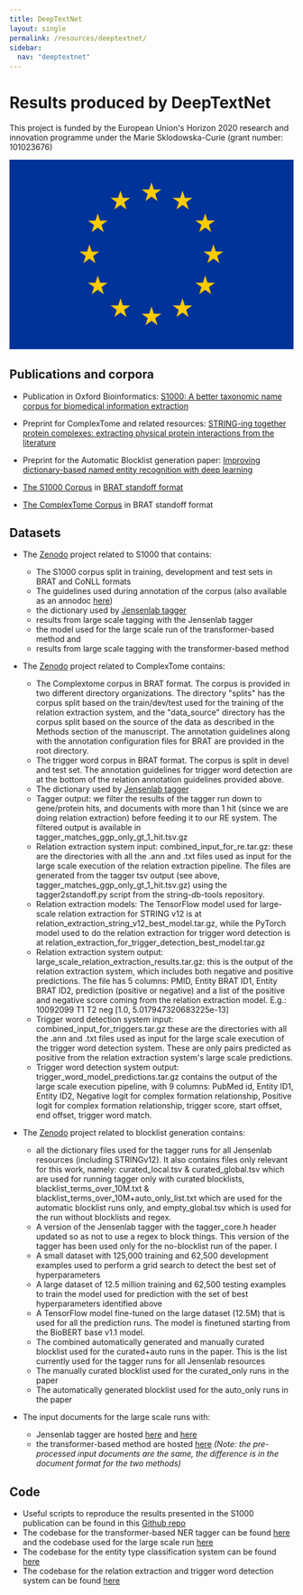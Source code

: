 ```yaml
---
title: DeepTextNet 
layout: single
permalink: /resources/deeptextnet/
sidebar:
  nav: "deeptextnet"
---
```


# Results produced by DeepTextNet

This project is funded by the European Union's Horizon 2020 research and innovation programme under the Marie Sklodowska-Curie (grant number: 101023676)

![Photo of EU flag](/assets/complextome/EUflag.jpg)  

## Publications and corpora

* Publication in Oxford Bioinformatics: [S1000: A better taxonomic name corpus for biomedical information extraction](https://academic.oup.com/bioinformatics/advance-article/doi/10.1093/bioinformatics/btad369/7192170)
* Preprint for ComplexTome and related resources: [STRING-ing together protein complexes: extracting physical protein interactions from the literature]()
* Preprint for the Automatic Blocklist generation paper: [Improving dictionary-based named entity recognition with deep learning]()

* [The S1000 Corpus](/assets/s1000/S1000-corpus.tar.gz) in [BRAT standoff format](https://brat.nlplab.org/standoff.html)
* [The ComplexTome Corpus](/assets/complextome/ComplexTome.tar.gz) in BRAT standoff format

## Datasets

* The [Zenodo](https://doi.org/10.5281/zenodo.7064902) project related to S1000 that contains: 
  * The S1000 corpus split in training, development and test sets in BRAT and CoNLL formats
  * The guidelines used during annotation of the corpus (also available as an annodoc [here](https://katnastou.github.io/s1000-corpus-annotation-guidelines/))
  * the dictionary used by [Jensenlab tagger](https://github.com/larsjuhljensen/tagger)
  * results from large scale tagging with the Jensenlab tagger 
  * the model used for the large scale run of the transformer-based method and
  * results from large scale tagging with the transformer-based method

* The [Zenodo](https://doi.org/10.5281/zenodo.8139717) project related to ComplexTome contains:
  * The Complextome corpus in BRAT format. The corpus is provided in two different directory organizations. The directory "splits" has the corpus split based on the train/dev/test used for the training of the relation extraction system, and the "data_source" directory has the corpus split based on the source of the data as described in the Methods section of the manuscript. The annotation guidelines along with the annotation configuration files for BRAT are provided in the root directory.
  * The trigger word corpus in BRAT format. The corpus is split in devel and test set. The annotation guidelines for trigger word detection are at the bottom of the relation annotation guidelines provided above.
  * The dictionary used by [Jensenlab tagger](https://github.com/larsjuhljensen/tagger)
  * Tagger output: we filter the results of the tagger run down to gene/protein hits, and documents with more than 1 hit (since we are doing relation extraction) before feeding it to our RE system. The filtered output is available in tagger_matches_ggp_only_gt_1_hit.tsv.gz
  * Relation extraction system input: combined_input_for_re.tar.gz: these are the directories with all the .ann and .txt files used as input for the large scale execution of the relation extraction pipeline. The files are generated from the tagger tsv output (see above, tagger_matches_ggp_only_gt_1_hit.tsv.gz) using the tagger2standoff.py script from the string-db-tools repository.
  * Relation extraction models: The TensorFlow model used for large-scale relation extraction for STRING v12 is at relation_extraction_string_v12_best_model.tar.gz, while the PyTorch model used to do the relation extraction for trigger word detection is at relation_extraction_for_trigger_detection_best_model.tar.gz
  * Relation extraction system output: large_scale_relation_extraction_results.tar.gz: this is the output of the relation extraction system, which includes both negative and positive predictions. The file has 5 columns: PMID, Entity BRAT ID1, Entity BRAT ID2, prediction (positive or negative) and a list of the positive and negative score coming from the relation extraction model. E.g.: 10092099 T1 T2 neg [1.0, 5.017947320683225e-13]
  * Trigger word detection system input: combined_input_for_triggers.tar.gz these are the directories with all the .ann and .txt files used as input for the large scale execution of the trigger word detection system. These are only pairs predicted as positive from the relation extraction system's large scale predictions. 
  * Trigger word detection system output: trigger_word_model_predictions.tar.gz contains the output of the large scale execution pipeline, with 9 columns: PubMed id, Entity ID1, Entity ID2, Negative logit for complex formation relationship, Positive logit for complex formation relationship, trigger score, start offset, end offset, trigger word match.


* The [Zenodo](https://doi.org/10.5281/zenodo.10008720) project related to blocklist generation contains:
  * all the dictionary files used for the tagger runs for all Jensenlab resources (including STRINGv12). It also contains files only relevant for this work, namely: curated_local.tsv & curated_global.tsv which are used for running tagger only with curated blocklists, blacklist_terms_over_10M.txt & blacklist_terms_over_10M+auto_only_list.txt which are used for the automatic blocklist runs only, and empty_global.tsv which is used for the run without blocklists and regex.
  * A version of the Jensenlab tagger with the tagger_core.h header updated so as not to use a regex to block things. This version of the tagger has been used only for the no-blocklist run of the paper. I
  * A small dataset with 125,000 training and 62,500 development examples used to perform a grid search to detect the best set of hyperparameters
  * A large dataset of 12.5 million training and 62,500 testing examples to train the model used for prediction with the set of best hyperparameters identified above 
  * A TensorFlow model fine-tuned on the large dataset (12.5M) that is used for all the prediction runs. The model is finetuned starting from the BioBERT base v1.1 model. 
  * The combined automatically generated and manually curated blocklist used for the curated+auto runs in the paper. This is the list currently used for the tagger runs for all Jensenlab resources
  * The manually curated blocklist used for the curated_only runs in the paper
  * The automatically generated blocklist used for the auto_only runs in the paper


* The input documents for the large scale runs with:
  * Jensenlab tagger are hosted [here](https://a3s.fi/s1000/PubMed-input.tar.gz) and [here](https://a3s.fi/s1000/PMC-OA-input.tar.gz)
  * the transformer-based method are hosted [here](https://a3s.fi/s1000/database_documents.tsv.gz)
_(Note: the pre-processed input documents are the same, the difference is in the document format for the two methods)_

## Code

* Useful scripts to reproduce the results presented in the S1000 publication can be found in this [Github repo](https://zenodo.org/record/7650251#.Y--QPrTMJR4)
* The codebase for the transformer-based NER tagger can be found [here](https://zenodo.org/record/8034112) and the codebase used for the large scale run [here](https://zenodo.org/record/8034152)
* The codebase for the entity type classification system can be found [here](https://github.com/katnastou/BioBERT-based-entity-type-classifier)
* The codebase for the relation extraction and trigger word detection system can be found [here](https://github.com/farmeh/STRINGDB_cf_extraction)


